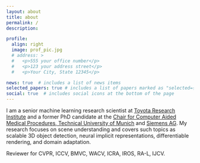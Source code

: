 ```yaml
---
layout: about
title: about
permalink: /
description: 

profile:
  align: right
  image: prof_pic.jpg
  # address: >
  #   <p>555 your office number</p>
  #   <p>123 your address street</p>
  #   <p>Your City, State 12345</p>

news: true  # includes a list of news items
selected_papers: true # includes a list of papers marked as "selected={true}"
social: true  # includes social icons at the bottom of the page
---
```


I am a senior machine learning research scientist at [Toyota Research Institute](https://www.tri.global/) and a former PhD candidate at the [Chair for Computer Aided Medical Procedures, Technical University of Munich](http://campar.in.tum.de/Main/SergeyZakharov) and [Siemens AG](https://www.siemens.com/global/en.html). My research focuses on scene understanding and covers such topics as scalable 3D object detection, neural implicit representations, differentiable rendering, and domain adaptation. 

Reviewer for CVPR, ICCV, BMVC, WACV, ICRA, IROS, RA-L, IJCV.
